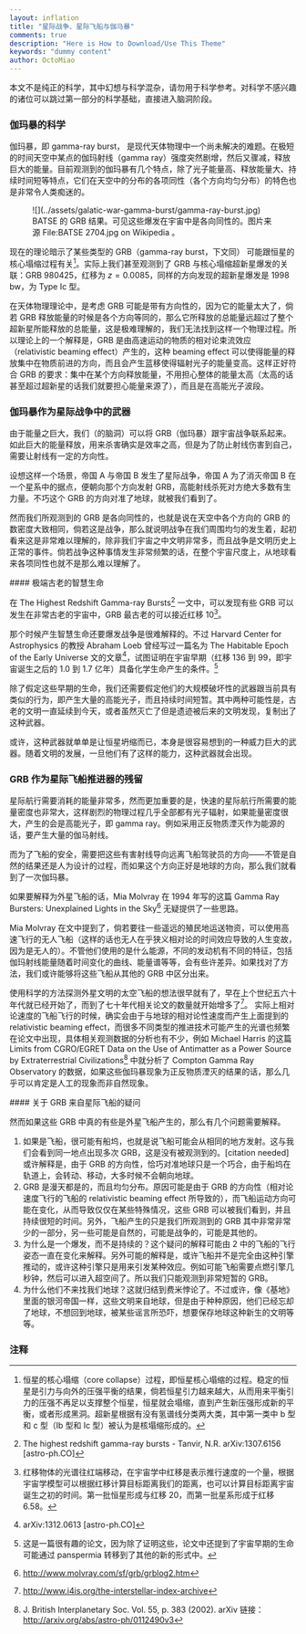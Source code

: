 ```yaml
---
layout: inflation
title: "星际战争、星际飞船与伽马暴"
comments: true
description: "Here is How to Download/Use This Theme"
keywords: "dummy content"
author: OctoMiao
---
```




本文不是纯正的科学，其中幻想与科学混杂，请勿用于科学参考。对科学不感兴趣的诸位可以跳过第一部分的科学基础，直接进入脑洞阶段。

### 伽玛暴的科学

伽玛暴，即 gamma-ray burst， 是现代天体物理中一个尚未解决的难题。在极短的时间天空中某点的伽玛射线（gamma ray）强度突然剧增，然后又骤减，释放巨大的能量。目前观测到的伽玛暴有几个特点，除了光子能量高、释放能量大、持续时间短等特点，它们在天空中的分布的各项同性（各个方向均匀分布）的特色也是非常令人类痴迷的。

<figure markdown="1">
![](../assets/galatic-war-gamma-burst/gamma-ray-burst.jpg)
<figcaption>
BATSE 的 GRB 结果。可见这些爆发在宇宙中是各向同性的。图片来源 File:BATSE 2704.jpg on Wikipedia 。
</figcaption>
</figure>


现在的理论暗示了某些类型的 GRB（gamma-ray burst，下文同） 可能跟恒星的核心塌缩过程有关[^1]。实际上我们甚至观测到了 GRB 与核心塌缩超新星爆发的关联：GRB 980425，红移为 $z = 0.0085$，同样的方向发现的超新星爆发是 1998 bw，为 Type Ic 型。


在天体物理理论中，是考虑 GRB 可能是带有方向性的，因为它的能量太大了，倘若 GRB 释放能量的时候是各个方向等同的，那么它所释放的总能量远超过了整个超新星所能释放的总能量，这是极难理解的，我们无法找到这样一个物理过程。所以理论上的一个解释是，GRB 是由高速运动的物质的相对论束流效应（relativistic beaming effect）产生的，这种 beaming effect 可以使得能量的释放集中在物质前进的方向，而且会产生蓝移使得辐射光子的能量变高。这样正好符合 GRB 的要求：集中在某个方向释放能量，不用担心整体的能量太高（太高的话甚至超过超新星的话我们就要担心能量来源了），而且是在高能光子波段。



### 伽玛暴作为星际战争中的武器

由于能量之巨大，我们（的脑洞）可以将 GRB（伽玛暴）跟宇宙战争联系起来。如此巨大的能量释放，用来杀害确实是效率之高，但是为了防止射线伤害到自己，需要让射线有一定的方向性。

设想这样一个场景，帝国 A 与帝国 B 发生了星际战争，帝国 A 为了消灭帝国 B 在一个星系中的据点，便朝向那个方向发射 GRB，高能射线杀死对方绝大多数有生力量。不巧这个 GRB 的方向对准了地球，就被我们看到了。

然而我们所观测到的 GRB 是各向同性的，也就是说在天空中各个方向的 GRB 的数密度大致相同，倘若这是战争，那么就说明战争在我们周围均匀的发生着，起初看来这是非常难以理解的，除非我们宇宙之中文明非常多，而且战争是文明历史上正常的事件。倘若战争这种事情发生非常频繁的话，在整个宇宙尺度上，从地球看来各项同性也就不是那么难以理解了。


<div class="notes--extra" markdown="1">
#### 极端古老的智慧生命

在 The Highest Redshift Gamma-ray Bursts[^2] 一文中，可以发现有些 GRB 可以发生在非常古老的宇宙中，GRB 最古老的可以接近红移 10[^3]。

那个时候产生智慧生命还要爆发战争是很难解释的。不过 Harvard Center for Astrophysics 的教授 Abraham Loeb 曾经写过一篇名为 The Habitable Epoch of the Early Universe 文的文章[^4]，试图证明在宇宙早期（红移 136 到 99，即宇宙诞生之后的 1.0 到 1.7 亿年）具备化学生命产生的条件。[^5]

除了假定这些早期的生命，我们还需要假定他们的大规模破坏性的武器跟当前具有类似的行为，即产生大量的高能光子，而且持续时间短暂。其中两种可能性是，古老的文明一直延续到今天，或者虽然灭亡了但是遗迹被后来的文明发现，复制出了这种武器。

或许，这种武器就单单是让恒星坍缩而已，本身是很容易想到的一种威力巨大的武器。随着文明的发展，一旦他们有了这样的能力，这种武器就会出现。
</div>

### GRB 作为星际飞船推进器的残留

星际航行需要消耗的能量非常多，然而更加重要的是，快速的星际航行所需要的能量密度也非常大，这样剧烈的物理过程几乎全部都有光子辐射，如果能量密度很大，产生的会是高能光子，即 gamma ray。例如采用正反物质湮灭作为能源的话，要产生大量的伽马射线。

而为了飞船的安全，需要把这些有害射线导向远离飞船驾驶员的方向——不管是自然的结果还是人为设计的过程，而如果这个方向正好是地球的方向，那么我们就看到了一次伽玛暴。


如果要解释为外星飞船的话，Mia Molvray 在 1994 年写的这篇 Gamma Ray Bursters: Unexplained Lights in the Sky[^6] 无疑提供了一些思路。

Mia Molvray 在文中提到了，倘若要往一些遥远的殖民地运送物资，可以使用高速飞行的无人飞船（这样的话也无人在乎狭义相对论的时间效应导致的人生变故，因为是无人的）。不管他们使用的是什么能源，不同的发动机有不同的特征，包括伽玛射线能量随着时间变化的曲线、能量谱等等，会有些许差异。如果找对了方法，我们或许能够将这些飞船从其他的 GRB 中区分出来。


使用科学的方法探测外星文明的太空飞船的想法很早就有了，早在上个世纪五六十年代就已经开始了，而到了七十年代相关论文的数量就开始增多了[^7]。 实际上相对论速度的飞船飞行的时候，确实会由于与地球的相对论性速度而产生上面提到的 relativistic beaming effect，而很多不同类型的推进技术可能产生的光谱也频繁在论文中出现，具体相关观测数据的分析也有不少，例如 Michael Harris 的这篇 Limits from CGRO/EGRET Data on the Use of Antimatter as a Power Source by Extraterrestrial Civilizations[^8] 中就分析了 Compton Gamma Ray Observatory 的数据，如果这些伽玛暴现象为正反物质湮灭的结果的话，那么几乎可以肯定是人工的现象而非自然现象。

<div class="notes--extra" markdown="1">
#### 关于 GRB 来自星际飞船的疑问

然而如果这些 GRB 中真的有些是外星飞船产生的，那么有几个问题需要解释。

1. 如果是飞船，很可能有船坞，也就是说飞船可能会从相同的地方发射。这与我们会看到同一地点出现多次 GRB，这是没有被观测到的。[citation needed] 或许解释是，由于 GRB 的方向性，恰巧对准地球只是一个巧合，由于船坞在轨道上，会转动、移动，大多时候不会朝向地球。
2.  GRB 是漫天都是的，而且均匀分布。原因可能是由于 GRB 的方向性（相对论速度飞行的飞船的 relativistic beaming effect 所导致的），而飞船运动方向可能在变化，从而导致仅仅在某些特殊情况，这些 GRB 可以被我们看到，并且持续很短的时间。另外，飞船产生的只是我们所观测到的 GRB 其中非常非常少的一部分，另一些可能是自然的，可能是战争的，可能是其他的。
3. 为什么是一个爆发，而不是持续的？这个疑问的解释可能由 2 中的飞船的飞行姿态一直在变化来解释。另外可能的解释是，或许飞船并不是完全由这种引擎推动的，或许这种引擎只是用来引发某种效应。例如可能飞船需要点燃引擎几秒钟，然后可以进入超空间了。所以我们只能观测到非常短暂的 GRB。
4. 为什么他们不来找我们地球？这就归结到费米悖论了。不过或许，像《基地》里面的银河帝国一样，这些文明来自地球，但是由于种种原因，他们已经忘却了地球，不想回到地球，被某些谣言所恐吓，想要保存地球这种新生的文明等等。
</div>



### 注释




[^1]: 恒星的核心塌缩（core collapse）过程，即恒星核心塌缩的过程。稳定的恒星是引力与向外的压强平衡的结果，倘若恒星引力越来越大，从而用来平衡引力的压强不再足以支撑整个恒星，恒星就会塌缩，直到产生新压强形成新的平衡，或者形成黑洞。超新星根据有没有氢谱线分类两大类，其中第一类中 b 型和 c 型（Ib 型和 Ic 型）被认为是核塌缩形成的。
[^2]: The highest redshift gamma-ray bursts - Tanvir, N.R. arXiv:1307.6156 [astro-ph.CO]
[^3]: 红移物体的光谱往红端移动，在宇宙学中红移是表示推行速度的一个量，根据宇宙学模型可以根据红移计算目标距离我们的距离，也可以计算目标距离宇宙诞生之初的时间。第一批恒星形成与红移 20，而第一批星系形成于红移 6.58。
[^4]: arXiv:1312.0613 [astro-ph.CO]
[^5]: 这是一篇很有趣的论文，因为除了证明这些，论文中还提到了宇宙早期的生命可能通过 panspermia 转移到了其他的新的形式中。
[^6]: http://www.molvray.com/sf/grb/grblog2.htm
[^7]: http://www.i4is.org/the-interstellar-index-archive
[^8]: J. British Interplanetary Soc. Vol. 55, p. 383 (2002). arXiv 链接：http://arxiv.org/abs/astro-ph/0112490v3
